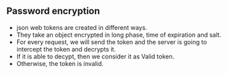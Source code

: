 ## Password encryption
* json web tokens are created in different ways.
* They take an object encrypted in long phase, time of expiration and salt.
* For every request, we will send the token and the server is going to intercept the token and decrypts it.
* If it is able to decypt, then we consider it as Valid token.
* Otherwise, the token is invalid.

